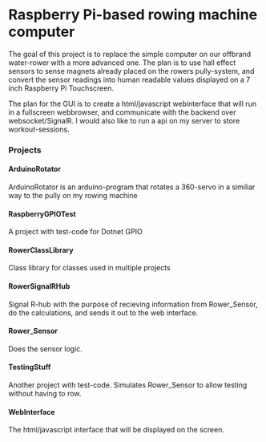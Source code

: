 # Raspberry Pi-based rowing machine computer
The goal of this project is to replace the simple computer on our offbrand water-rower with a more advanced one.
The plan is to use hall effect sensors to sense magnets already placed on the rowers pully-system, and convert the sensor readings into human readable values displayed on a 7 inch Raspberry Pi Touchscreen. 

The plan for the GUI is to create a html/javascript webinterface that will run in a fullscreen webbrowser, and communicate with the backend over websocket/SignalR. I would also like to run a api on my server to store workout-sessions.

### Projects
#### ArduinoRotator
ArduinoRotator is an arduino-program that rotates a 360-servo in a similiar way to the pully on my rowing machine

#### RaspberryGPIOTest
A project with test-code for Dotnet GPIO

#### RowerClassLibrary
Class library for classes used in multiple projects

#### RowerSignalRHub
Signal R-hub with the purpose of recieving information from Rower_Sensor, do the calculations, and sends it out to the web interface.

#### Rower_Sensor
Does the sensor logic. 

#### TestingStuff
Another project with test-code. Simulates Rower_Sensor to allow testing without having to row.

#### WebInterface
The html/javascript interface that will be displayed on the screen.
